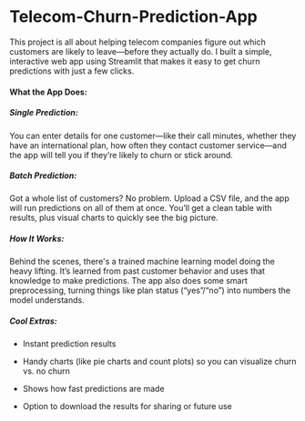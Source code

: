# Telecom-Churn-Prediction-App


This project is all about helping telecom companies figure out which customers are likely to leave—before they actually do. I built a simple, interactive web app using Streamlit that makes it easy to get churn predictions with just a few clicks.

#### What the App Does:
##### Single Prediction: 
You can enter details for one customer—like their call minutes, whether they have an international plan, how often they contact customer service—and the app will tell you if they’re likely to churn or stick around.

##### Batch Prediction: 
Got a whole list of customers? No problem. Upload a CSV file, and the app will run predictions on all of them at once. You’ll get a clean table with results, plus visual charts to quickly see the big picture.

##### How It Works:
Behind the scenes, there's a trained machine learning model doing the heavy lifting. It’s learned from past customer behavior and uses that knowledge to make predictions. The app also does some smart preprocessing, turning things like plan status (“yes”/“no”) into numbers the model understands.

##### Cool Extras:
* Instant prediction results

* Handy charts (like pie charts and count plots) so you can visualize churn vs. no churn

* Shows how fast predictions are made

* Option to download the results for sharing or future use
